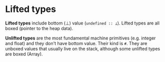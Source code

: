 # Lifted types

**Lifted types** include bottom (⊥) value (`undefined :: ⊥`). Lifted types are all boxed (pointer to the heap data).

**Unlifted types** are the most fundamental machine primitives (e.g. integer and float) and they don't have bottom value. Their kind is `#`. They are unboxed values that usually live on the stack, although some unlifted types are boxed (Array).

